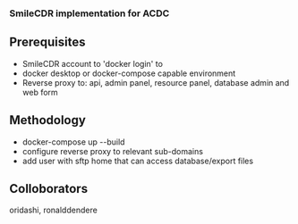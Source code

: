 ### SmileCDR implementation for ACDC

## Prerequisites 
* SmileCDR account to 'docker login' to
* docker desktop or docker-compose capable environment
* Reverse proxy to: api, admin panel, resource panel, database admin and web form

## Methodology
* docker-compose up --build
* configure reverse proxy to relevant sub-domains
* add user with sftp home that can access database/export files
 
## Colloborators
oridashi, ronalddendere
